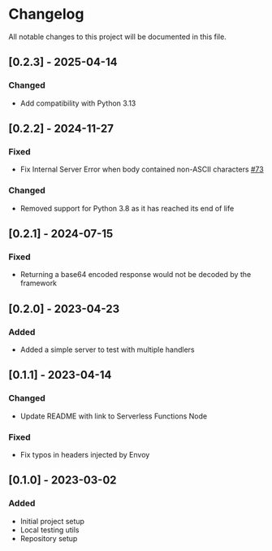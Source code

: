 # Changelog

All notable changes to this project will be documented in this file.

<!-- The format is based on [Keep a Changelog](https://keepachangelog.com/en/1.0.0/),
and this project adheres to [Semantic Versioning](https://semver.org/spec/v2.0.0.html). -->

## [0.2.3] - 2025-04-14

### Changed

- Add compatibility with Python 3.13

## [0.2.2] - 2024-11-27

### Fixed

- Fix Internal Server Error when body contained non-ASCII characters [#73](https://github.com/scaleway/serverless-functions-python/issues/73)

### Changed

- Removed support for Python 3.8 as it has reached its end of life

## [0.2.1] - 2024-07-15

### Fixed

- Returning a base64 encoded response would not be decoded by the framework

## [0.2.0] - 2023-04-23

### Added

- Added a simple server to test with multiple handlers

## [0.1.1] - 2023-04-14

### Changed

- Update README with link to Serverless Functions Node

### Fixed

- Fix typos in headers injected by Envoy

## [0.1.0] - 2023-03-02

### Added

- Initial project setup
- Local testing utils
- Repository setup
